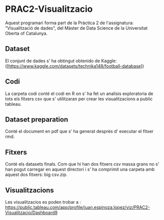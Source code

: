 # PRAC2-Visualitzacio

Aquest programari forma part de la Pràctica 2 de l'assignatura: "Visualització de dades", del Màster de Data Science de la Universitat Oberta of Catalunya.

## Dataset

El conjunt de dades s' ha obtingut obtenido de Kaggle: ([https://www.kaggle.com/datasets/technika148/football-database])

## Codi

La carpeta codi conté el codi en R on s' ha fet un analísis exploratoria de tots els fitxers csv que s' utilitzaran per crear les visualitzacions a public tableau.

## Dataset preparation

Conté el document en pdf que s' ha generat desprès d' executar el fitxer rmd.

## Fitxers

Conté els datasets finals. Com que hi han dos fitxers csv massa grans no s' han pogut carregar en aquest directori i s' ha comprimit una carpeta amb aquest dos fitxers: big csv.zip.


## Visualitzacions

Les visualitzacios es poden trobar a : https://public.tableau.com/app/profile/juan.espinoza.lopez/viz/PRAC2-Visualitzacio/Dashboard9 
